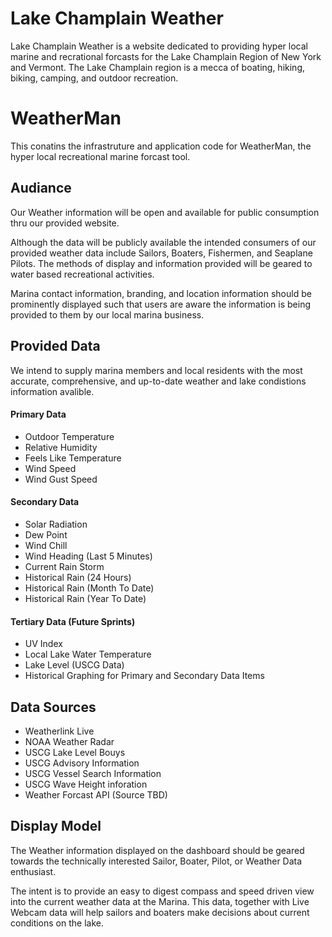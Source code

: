 # Lake Champlain Weather
Lake Champlain Weather is a website dedicated to providing hyper local marine and recrational forcasts for the Lake Champlain Region of New York and Vermont. The Lake Champlain region is a mecca of boating, hiking, biking, camping, and outdoor recreation. 




# WeatherMan
This conatins the infrastruture and application code for WeatherMan, the hyper local recreational marine forcast tool. 

## Audiance
Our Weather information will be open and available for public consumption thru our provided website.  

Although the data will be publicly available the intended consumers of our provided weather data include Sailors, Boaters, Fishermen, and Seaplane Pilots.  The methods of display and information provided will be geared to water based recreational activities. 

Marina contact information, branding, and location information should be prominently displayed such that users are aware the information is being provided to them by our local marina business. 

## Provided Data
We intend to supply marina members and local residents with the most accurate, comprehensive, and up-to-date weather and lake condistions information avalible. 

#### Primary Data
-	Outdoor Temperature
-	Relative Humidity
-	Feels Like Temperature
- Wind Speed
- Wind Gust Speed

#### Secondary Data
-	Solar Radiation
-	Dew Point
-	Wind Chill
-	Wind Heading (Last 5 Minutes)
-	Current Rain Storm
-	Historical Rain (24 Hours)
- Historical Rain (Month To Date)
- Historical Rain (Year To Date)

#### Tertiary Data (Future Sprints)
-	UV Index
-	Local Lake Water Temperature
- Lake Level (USCG Data)
- Historical Graphing for Primary and Secondary Data Items

## Data Sources
- Weatherlink Live
- NOAA Weather Radar
- USCG Lake Level Bouys
- USCG Advisory Information
- USCG Vessel Search Information
- USCG Wave Height inforation
- Weather Forcast API (Source TBD)

## Display Model
The Weather information displayed on the dashboard should be geared towards the technically interested Sailor, Boater, Pilot, or Weather Data enthusiast.

The intent is to provide an easy to digest compass and speed driven view into the current weather data at the Marina.   This data, together with Live Webcam data will help sailors and boaters make decisions about current conditions on the lake. 

